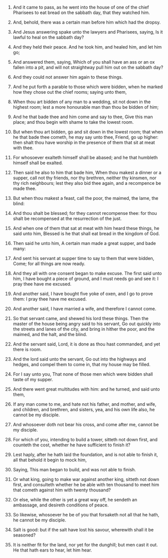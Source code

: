 1. And it came to pass, as he went into the house of one of the
chief Pharisees to eat bread on the sabbath day, that they watched
him.

2. And, behold, there was a certain man before him which had the
dropsy.

3. And Jesus answering spake unto the lawyers and Pharisees, saying,
Is it lawful to heal on the sabbath day?

4. And they held their
peace. And he took him, and healed him, and let him go;

5. And
answered them, saying, Which of you shall have an ass or an ox fallen
into a pit, and will not straightway pull him out on the sabbath day?

6. And they could not answer him again to these things.

7. And he put forth a parable to those which were bidden, when he
marked how they chose out the chief rooms; saying unto them,

8. When thou art bidden of any man to a wedding, sit not down in the
highest room; lest a more honourable man than thou be bidden of him;

9. And he that bade thee and him come and say to thee, Give this man
place; and thou begin with shame to take the lowest room.

10. But when thou art bidden, go and sit down in the lowest room;
that when he that bade thee cometh, he may say unto thee, Friend, go
up higher: then shalt thou have worship in the presence of them that
sit at meat with thee.

11. For whosoever exalteth himself shall be abased; and he that
humbleth himself shall be exalted.

12. Then said he also to him that bade him, When thou makest a
dinner or a supper, call not thy friends, nor thy brethren, neither
thy kinsmen, nor thy rich neighbours; lest they also bid thee again,
and a recompence be made thee.

13. But when thou makest a feast, call the poor, the maimed, the
lame, the blind:

14. And thou shalt be blessed; for they cannot
recompense thee: for thou shalt be recompensed at the resurrection of
the just.

15. And when one of them that sat at meat with him heard these
things, he said unto him, Blessed is he that shall eat bread in the
kingdom of God.

16. Then said he unto him, A certain man made a great supper, and
bade many:

17. And sent his servant at supper time to say to them
that were bidden, Come; for all things are now ready.

18. And they all with one consent began to make excuse. The first
said unto him, I have bought a piece of ground, and I must needs go
and see it: I pray thee have me excused.

19. And another said, I have bought five yoke of oxen, and I go to
prove them: I pray thee have me excused.

20. And another said, I have married a wife, and therefore I cannot
come.

21. So that servant came, and shewed his lord these things. Then the
master of the house being angry said to his servant, Go out quickly
into the streets and lanes of the city, and bring in hither the poor,
and the maimed, and the halt, and the blind.

22. And the servant said, Lord, it is done as thou hast commanded,
and yet there is room.

23. And the lord said unto the servant, Go out into the highways and
hedges, and compel them to come in, that my house may be filled.

24. For I say unto you, That none of those men which were bidden
shall taste of my supper.

25. And there went great multitudes with him: and he turned, and
said unto them,

26. If any man come to me, and hate not his father,
and mother, and wife, and children, and brethren, and sisters, yea,
and his own life also, he cannot be my disciple.

27. And whosoever doth not bear his cross, and come after me, cannot
be my disciple.

28. For which of you, intending to build a tower, sitteth not down
first, and counteth the cost, whether he have sufficient to finish it?

29. Lest haply, after he hath laid the foundation, and is not able
to finish it, all that behold it begin to mock him,

30. Saying, This
man began to build, and was not able to finish.

31. Or what king, going to make war against another king, sitteth
not down first, and consulteth whether he be able with ten thousand to
meet him that cometh against him with twenty thousand?

32. Or else,
while the other is yet a great way off, he sendeth an ambassage, and
desireth conditions of peace.

33. So likewise, whosoever he be of you that forsaketh not all that
he hath, he cannot be my disciple.

34. Salt is good: but if the salt have lost his savour, wherewith
shall it be seasoned?

35. It is neither fit for the land, nor yet
for the dunghill; but men cast it out. He that hath ears to hear, let
him hear.
